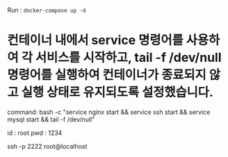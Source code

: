 Run : `docker-compose up -d`

# 컨테이너 내에서 service 명령어를 사용하여 각 서비스를 시작하고, tail -f /dev/null 명령어를 실행하여 컨테이너가 종료되지 않고 실행 상태로 유지되도록 설정했습니다.

command: bash -c "service nginx start && service ssh start && service mysql start && tail -f /dev/null"

id : root
pwd : 1234

ssh -p 2222 root@localhost
